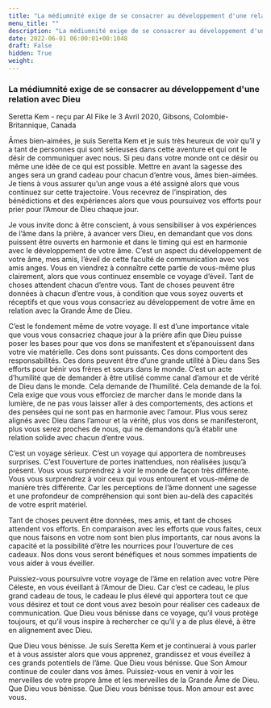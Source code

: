 ```yaml
---
title: "La médiumnité exige de se consacrer au développement d'une relation avec Dieu"
menu_title: ""
description: "La médiumnité exige de se consacrer au développement d'une relation avec Dieu"
date: 2022-06-01 06:00:01+00:1048
draft: False
hidden: True
weight:
---
```

### La médiumnité exige de se consacrer au développement d'une relation avec Dieu

Seretta Kem - reçu par Al Fike le 3 Avril 2020, Gibsons, Colombie-Britannique, Canada

Âmes bien-aimées, je suis Seretta Kem et je suis très heureux de voir qu’il y a tant de personnes qui sont sérieuses dans cette aventure et qui ont le désir de communiquer avec nous. Si peu dans votre monde ont ce désir ou même une idée de ce qui est possible. Mettre en avant la sagesse des anges sera un grand cadeau pour chacun d’entre vous, âmes bien-aimées. Je tiens à vous assurer qu’un ange vous a été assigné alors que vous continuez sur cette trajectoire. Vous recevrez de l’inspiration, des bénédictions et des expériences alors que vous poursuivez vos efforts pour prier pour l’Amour de Dieu chaque jour.

Je vous invite donc à être conscient, à vous sensibiliser à vos expériences de l’âme dans la prière, à avancer vers Dieu, en demandant que vos dons puissent être ouverts en harmonie et dans le timing qui est en harmonie avec le développement de votre âme. C’est un aspect du développement de votre âme, mes amis, l’éveil de cette faculté de communication avec vos amis anges. Vous en viendrez à connaître cette partie de vous-même plus clairement, alors que vous continuez ensemble ce voyage d’éveil. Tant de choses attendent chacun d’entre vous. Tant de choses peuvent être données à chacun d’entre vous, à condition que vous soyez ouverts et réceptifs et que vous vous consacriez au développement de votre âme en relation avec la Grande Âme de Dieu.

C’est le fondement même de votre voyage. Il est d’une importance vitale que vous vous consacriez chaque jour à la prière afin que Dieu puisse poser les bases pour que vos dons se manifestent et s’épanouissent dans votre vie matérielle. Ces dons sont puissants. Ces dons comportent des responsabilités. Ces dons peuvent être d’une grande utilité à Dieu dans Ses efforts pour bénir vos frères et sœurs dans le monde. C’est un acte d’humilité que de demander à être utilisé comme canal d’amour et de vérité de Dieu dans le monde. Cela demande de l’humilité. Cela demande de la foi. Cela exige que vous vous efforciez de marcher dans le monde dans la lumière, de ne pas vous laisser aller à des comportements, des actions et des pensées qui ne sont pas en harmonie avec l’amour. Plus vous serez alignés avec Dieu dans l’amour et la vérité, plus vos dons se manifesteront, plus vous serez proches de nous, qui ne demandons qu’à établir une relation solide avec chacun d’entre vous.

C’est un voyage sérieux. C’est un voyage qui apportera de nombreuses surprises. C’est l’ouverture de portes inattendues, non réalisées jusqu’à présent. Vous vous surprendrez à voir le monde de façon très différente. Vous vous surprendrez à voir ceux qui vous entourent et vous-même de manière très différente. Car les perceptions de l’âme donnent une sagesse et une profondeur de compréhension qui sont bien au-delà des capacités de votre esprit matériel.

Tant de choses peuvent être données, mes amis, et tant de choses attendent vos efforts. En comparaison avec les efforts que vous faites, ceux que nous faisons en votre nom sont bien plus importants, car nous avons la capacité et la possibilité d’être les nourrices pour l’ouverture de ces cadeaux. Nos dons vous seront bénéfiques et nous sommes impatients de vous aider à vous éveiller.

Puissiez-vous poursuivre votre voyage de l’âme en relation avec votre Père Céleste, en vous éveillant à l’Amour de Dieu. Car c’est ce cadeau, le plus grand cadeau de tous, le cadeau le plus élevé qui apportera tout ce que vous désirez et tout ce dont vous avez besoin pour réaliser ces cadeaux de communication. Que Dieu vous bénisse dans ce voyage, qu’il vous protège toujours, et qu’il vous inspire à rechercher ce qu’il y a de plus élevé, à être en alignement avec Dieu.

Que Dieu vous bénisse. Je suis Seretta Kem et je continuerai à vous parler et à vous assister alors que vous apprenez, grandissez et vous éveillez à ces grands potentiels de l’âme. Que Dieu vous bénisse. Que Son Amour continue de couler dans vos âmes. Puissiez-vous en venir à voir les merveilles de votre propre âme et les merveilles de la Grande Âme de Dieu. Que Dieu vous bénisse. Que Dieu vous bénisse tous. Mon amour est avec vous.
